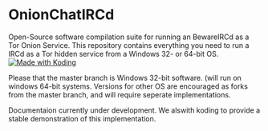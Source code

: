 # OnionChatIRCd
Open-Source software compilation suite for running an BewareIRCd as a Tor Onion Service. This repository contains everything you need to  run a IRCd as a Tor hidden service from a Windows 32- or 64-bit OS. <br><a href="https://koding.com/">    <img src="https://koding-cdn.s3.amazonaws.com/badges/made-with-koding/v1/koding_badge_ReadmeLight.png" srcset="https://koding-cdn.s3.amazonaws.com/badges/made-with-koding/v1/koding_badge_ReadmeLight.png 1x, https://koding-cdn.s3.amazonaws.com/badges/made-with-koding/v1/koding_badge_ReadmeLight@2x.png 2x" alt="Made with Koding" />  </a> <br>
<p> Please that the master branch is Windows 32-bit software. (will run on windows 64-bit systems. Versions for other OS are encouraged as forks from the master branch, and will require seperate implementations.</p>
<p>Documentaion currently under development. We alswith koding to provide a stable demonstration of this implementation.</p>
